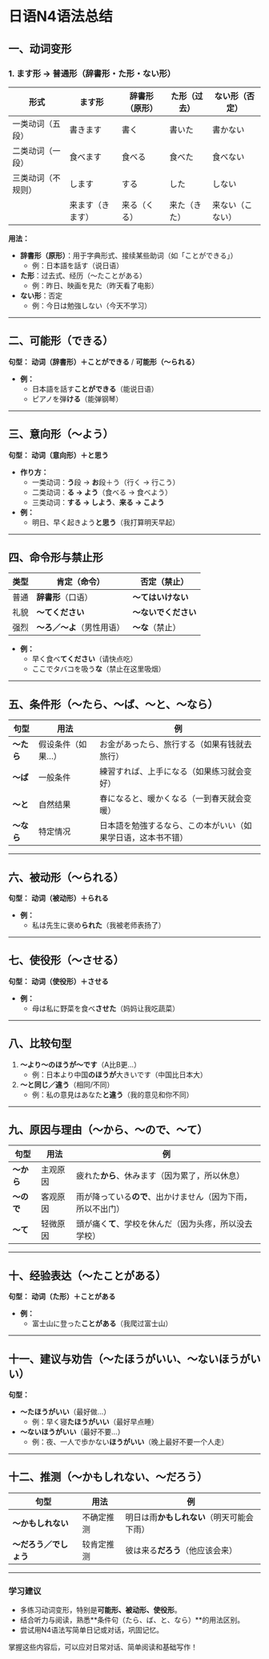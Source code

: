 # 日语N4语法总结

## **一、动词变形**
### **1. ます形 → 普通形（辞書形・た形・ない形）**
| 形式 | ます形 | 辞書形（原形） | た形（过去） | ない形（否定） |
|------|--------|--------------|--------------|--------------|
| 一类动词（五段） | 書きます | 書く | 書いた | 書かない |
| 二类动词（一段） | 食べます | 食べる | 食べた | 食べない |
| 三类动词（不规则） | します | する | した | しない |
|  | 来ます（きます） | 来る（くる） | 来た（きた） | 来ない（こない） |

**用法：**
- **辞書形（原形）**：用于字典形式、接续某些助词（如「ことができる」）  
  - 例：日本語を話す（说日语）  
- **た形**：过去式、经历（～たことがある）  
  - 例：昨日、映画を見た（昨天看了电影）  
- **ない形**：否定  
  - 例：今日は勉強しない（今天不学习）  

---

## **二、可能形（できる）**
**句型：** **动词（辞書形）＋ことができる** / **可能形（～られる）**  
- **例：**  
  - 日本語を話す**ことができる**（能说日语）  
  - ピアノを弾**ける**（能弹钢琴）  

---

## **三、意向形（～よう）**
**句型：** **动词（意向形）＋と思う**  
- **作り方：**  
  - 一类动词：**う**段 → **お**段＋う（行く → 行こう）  
  - 二类动词：**る → よう**（食べる → 食べよう）  
  - 三类动词：**する → しよう**、**来る → こよう**  
- **例：**  
  - 明日、早く起きよう**と思う**（我打算明天早起）  

---

## **四、命令形与禁止形**
| 类型 | 肯定（命令） | 否定（禁止） |
|------|------------|------------|
| 普通 | **辞書形**（口语） | **～てはいけない** |
| 礼貌 | **～てください** | **～ないでください** |
| 强烈 | **～ろ／～よ**（男性用语） | **～な**（禁止） |
- **例：**  
  - 早く食べ**てください**（请快点吃）  
  - ここでタバコを吸う**な**（禁止在这里吸烟）  

---

## **五、条件形（～たら、～ば、～と、～なら）**
| 句型 | 用法 | 例 |
|------|------|------|
| **～たら** | 假设条件（如果…） | お金があったら、旅行する（如果有钱就去旅行） |
| **～ば** | 一般条件 | 練習すれば、上手になる（如果练习就会变好） |
| **～と** | 自然结果 | 春になると、暖かくなる（一到春天就会变暖） |
| **～なら** | 特定情况 | 日本語を勉強するなら、この本がいい（如果学日语，这本书不错） |

---

## **六、被动形（～られる）**
**句型：** **动词（被动形）＋られる**  
- **例：**  
  - 私は先生に褒め**られた**（我被老师表扬了）  

---

## **七、使役形（～させる）**
**句型：** **动词（使役形）＋させる**  
- **例：**  
  - 母は私に野菜を食べ**させた**（妈妈让我吃蔬菜）  

---

## **八、比较句型**
1. **～より～のほうが～です**（A比B更…）  
   - 例：日本より中国**のほうが**大きいです（中国比日本大）  
2. **～と同じ／違う**（相同/不同）  
   - 例：私の意見はあなた**と違う**（我的意见和你不同）  

---

## **九、原因与理由（～から、～ので、～て）**
| 句型 | 用法 | 例 |
|------|------|------|
| **～から** | 主观原因 | 疲れた**から**、休みます（因为累了，所以休息） |
| **～ので** | 客观原因 | 雨が降っている**ので**、出かけません（因为下雨，所以不出门） |
| **～て** | 轻微原因 | 頭が痛く**て**、学校を休んだ（因为头疼，所以没去学校） |

---

## **十、经验表达（～たことがある）**
**句型：** **动词（た形）＋ことがある**  
- **例：**  
  - 富士山に登った**ことがある**（我爬过富士山）  

---

## **十一、建议与劝告（～たほうがいい、～ないほうがいい）**
**句型：**  
- **～たほうがいい**（最好做…）  
  - 例：早く寝**たほうがいい**（最好早点睡）  
- **～ないほうがいい**（最好不要…）  
  - 例：夜、一人で歩かない**ほうがいい**（晚上最好不要一个人走）  

---

## **十二、推测（～かもしれない、～だろう）**
| 句型 | 用法 | 例 |
|------|------|------|
| **～かもしれない** | 不确定推测 | 明日は雨**かもしれない**（明天可能会下雨） |
| **～だろう／でしょう** | 较肯定推测 | 彼は来る**だろう**（他应该会来） |

---

### **学习建议**
- 多练习动词变形，特别是**可能形、被动形、使役形**。  
- 结合听力与阅读，熟悉**条件句（たら、ば、と、なら）**的用法区别。  
- 尝试用N4语法写简单日记或对话，巩固记忆。  

掌握这些内容后，可以应对日常对话、简单阅读和基础写作！